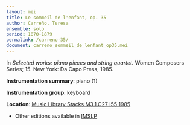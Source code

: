 ```yaml
---
layout: mei
title: Le sommeil de l'enfant, op. 35
author: Carreño, Teresa
ensemble: solo 
period: 1870-1879
permalink: /carreno-35/
document: carreno_sommeil_de_lenfant_op35.mei
---
```


In *Selected works: piano pieces and string quartet.* Women Composers Series; 15. New York: Da Capo Press, 1985.

**Instrumentation summary**: piano (1)

**Instrumentation group**: keyboard

**Location**: <a href="https://tufts-primo.hosted.exlibrisgroup.com/permalink/f/bnf7qa/01TUN_ALMA21106777390003851" target="_blank">Music Library Stacks M3.1.C27 I55 1985</a>
- Other editions available in <a href="https://imslp.org/wiki/Le_sommeil_de_l'enfant%2C_Op.35_(Carre%C3%B1o%2C_Teresa)" target="_blank">IMSLP</a>
